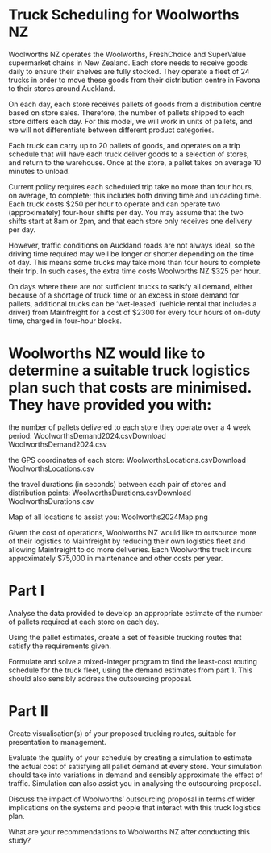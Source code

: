 # Truck Scheduling for Woolworths NZ
Woolworths NZ operates the Woolworths, FreshChoice and SuperValue supermarket chains in New Zealand. Each store needs to receive goods daily to ensure their shelves are fully stocked. They operate a fleet of 24 trucks in order to move these goods from their distribution centre in Favona to their stores around Auckland.

On each day, each store receives pallets of goods from a distribution centre based on store sales. Therefore, the number of pallets shipped to each store differs each day. For this model, we will work in units of pallets, and we will not differentiate between different product categories.

Each truck can carry up to 20 pallets of goods, and operates on a trip schedule that will have each truck deliver goods to a selection of stores, and return to the warehouse. Once at the store, a pallet takes on average 10 minutes to unload. 

Current policy requires each scheduled trip take no more than four hours, on average, to complete; this includes both driving time and unloading time. Each truck costs $250 per hour to operate and can operate two (approximately) four-hour shifts per day. You may assume that the two shifts start at 8am or 2pm, and that each store only receives one delivery per day.

However, traffic conditions on Auckland roads are not always ideal, so the driving time required may well be longer or shorter depending on the time of day. This means some trucks may take more than four hours to complete their trip. In such cases, the extra time costs Woolworths NZ $325 per hour.

On days where there are not sufficient trucks to satisfy all demand, either because of a shortage of truck time or an excess in store demand for pallets, additional trucks can be ‘wet-leased’ (vehicle rental that includes a driver) from Mainfreight for a cost of $2300 for every four hours of on-duty time, charged in four-hour blocks.


# Woolworths NZ would like to determine a suitable truck logistics plan such that costs are minimised. They have provided you with:

the number of pallets delivered to each store they operate over a 4 week period: WoolworthsDemand2024.csvDownload WoolworthsDemand2024.csv

the GPS coordinates of each store: WoolworthsLocations.csvDownload WoolworthsLocations.csv

the travel durations (in seconds) between each pair of stores and distribution points: WoolworthsDurations.csvDownload WoolworthsDurations.csv

Map of all locations to assist you: Woolworths2024Map.png

Given the cost of operations, Woolworths NZ would like to outsource more of their logistics to Mainfreight by reducing their own logistics fleet and allowing Mainfreight to do more deliveries. Each Woolworths truck incurs approximately $75,000 in maintenance and other costs per year.


# Part I
Analyse the data provided to develop an appropriate estimate of the number of pallets required at each store on each day.
  
Using the pallet estimates, create a set of feasible trucking routes that satisfy the requirements given.
  
Formulate and solve a mixed-integer program to find the least-cost routing schedule for the truck fleet, using the demand estimates from part 1. This should also sensibly address the outsourcing proposal.


# Part II
Create visualisation(s) of your proposed trucking routes, suitable for presentation to management.
  
Evaluate the quality of your schedule by creating a simulation to estimate the actual cost of satisfying all pallet demand at every store. Your simulation should take into variations in demand and sensibly approximate the effect of traffic. Simulation can also assist you in analysing the outsourcing proposal.
  
Discuss the impact of Woolworths’ outsourcing proposal in terms of wider implications on the systems and people that interact with this truck logistics plan.
  
What are your recommendations to Woolworths NZ after conducting this study?
